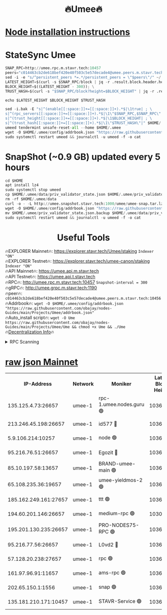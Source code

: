 <h1 align="center"> 🔥Umee🔥</h1>


[Node installation instructions](https://github.com/obajay/nodes-Guides/tree/main/Projects/Umee)
=
# StateSync Umee
```python
SNAP_RPC=http://umee.rpc.m.stavr.tech:10457
peers="c014463cb2de618bef420e40f503c5e57decade4@umee.peers.m.stavr.tech:10456"
sed -i -e "s/^persistent_peers *=.*/persistent_peers = \"$peers\"/" ~/.umee/config/config.toml
LATEST_HEIGHT=$(curl -s $SNAP_RPC/block | jq -r .result.block.header.height); \
BLOCK_HEIGHT=$((LATEST_HEIGHT - 300)); \
TRUST_HASH=$(curl -s "$SNAP_RPC/block?height=$BLOCK_HEIGHT" | jq -r .result.block_id.hash)

echo $LATEST_HEIGHT $BLOCK_HEIGHT $TRUST_HASH

sed -i.bak -E "s|^(enable[[:space:]]+=[[:space:]]+).*$|\1true| ; \
s|^(rpc_servers[[:space:]]+=[[:space:]]+).*$|\1\"$SNAP_RPC,$SNAP_RPC\"| ; \
s|^(trust_height[[:space:]]+=[[:space:]]+).*$|\1$BLOCK_HEIGHT| ; \
s|^(trust_hash[[:space:]]+=[[:space:]]+).*$|\1\"$TRUST_HASH\"|" $HOME/.umee/config/config.toml
umeed tendermint unsafe-reset-all --home $HOME/.umee
wget -O $HOME/.umee/config/addrbook.json "https://raw.githubusercontent.com/obajay/nodes-Guides/main/Projects/Umee/addrbook.json"
sudo systemctl restart umeed && journalctl -u umeed -f -o cat
```
# SnapShot (~0.9 GB) updated every 5 hours
```python
cd $HOME
apt install lz4
sudo systemctl stop umeed
cp $HOME/.umee/data/priv_validator_state.json $HOME/.umee/priv_validator_state.json.backup
rm -rf $HOME/.umee/data
curl -o - -L http://umee.snapshot.stavr.tech:1000/umee/umee-snap.tar.lz4 | lz4 -c -d - | tar -x -C $HOME/.umee --strip-components 2
wget -O $HOME/.umee/config/addrbook.json "https://raw.githubusercontent.com/obajay/nodes-Guides/main/Projects/Umee/addrbook.json"
mv $HOME/.umee/priv_validator_state.json.backup $HOME/.umee/data/priv_validator_state.json
sudo systemctl restart umeed && journalctl -u umeed -f -o cat
```
 <h1 align="center"> Useful Tools</h1>

🔥EXPLORER Mainnet🔥:      https://explorer.stavr.tech/Umee/staking             `Indexer "ON"` \
🔥EXPLORER Testnet🔥:        https://explorer.stavr.tech/umee-canon/staking      `Indexer "ON"` \
🔥API Mainnet🔥:                   https://umee.api.m.stavr.tech \
🔥API Testnet🔥:                     https://umee.api.t.stavr.tech \
🔥RPC🔥:                                   http://umee.rpc.m.stavr.tech:10457                     `Snapshot-interval = 300` \
🔥gRPC🔥:                              http://umee.grpc.m.stavr.tech:1190 \
🔥peer🔥:                     `c014463cb2de618bef420e40f503c5e57decade4@umee.peers.m.stavr.tech:10456` \
🔥Addrbook🔥:    ```wget -O $HOME/.umee/config/addrbook.json "https://raw.githubusercontent.com/obajay/nodes-Guides/main/Projects/Umee/addrbook.json"``` \
🔥Auto_install script🔥: ```wget -O Ume https://raw.githubusercontent.com/obajay/nodes-Guides/main/Projects/Umee/Ume && chmod +x Ume && ./Ume``` \
🔥[Decentralization Info](https://github.com/obajay/StateSync-snapshots/tree/main/Projects/Umee/Decentralization)🔥

<details>
<summary>RPC Scanning</summary>

<h2 align="center"> We scan nodes in real time every 4 hours. And we provide the final result of RPC endpoints.
We cannot influence the operation of these nodes in any way. </h2>


```python
If Voting Power is higher than 0 --> then the Node is a validator of the network and may be subject to attack and be a potential threat to the chain.
```
```python
We marked such validators with a red symbol
```

</details>

[raw json Mainnet](https://rpc-check.umeem.stavr.tech/umeem/rpc-umeem-result.json)
=



<table><tr><th>IP-Address</th><th>Network</th><th>Moniker</th><th>Latest Block Height</th><th>Earliest Block Height</th><th>Catching Up</th><th>Tx Index</th><th>Voting Power</th><th>Scan Time</th></tr><tr><td>135.125.4.73:26657</td><td>umee-1</td><td>rpc-1.umee.nodes.guru 🟢</td><td>10360113</td><td>5167386</td><td>False</td><td>on</td><td>0</td><td>2024-01-29T22:59:04.362911506UTC</td></tr><tr><td>213.246.45.198:26657</td><td>umee-1</td><td>id577 🔴</td><td>10360100</td><td>7100001</td><td>False</td><td>on</td><td>35104862</td><td>2024-01-29T22:57:48.154948983UTC</td></tr><tr><td>5.9.106.214:10257</td><td>umee-1</td><td>node 🟢</td><td>10360109</td><td>7942001</td><td>False</td><td>on</td><td>0</td><td>2024-01-29T22:58:40.783547823UTC</td></tr><tr><td>95.216.76.51:26657</td><td>umee-1</td><td>Egozit 🔴</td><td>10360113</td><td>8262001</td><td>False</td><td>off</td><td>38402087</td><td>2024-01-29T22:59:03.979085547UTC</td></tr><tr><td>85.10.197.58:13657</td><td>umee-1</td><td>BRAND-umee-main 🟢</td><td>10360103</td><td>8427832</td><td>False</td><td>on</td><td>0</td><td>2024-01-29T22:58:04.211897179UTC</td></tr><tr><td>65.108.235.36:19657</td><td>umee-1</td><td>umee-yieldmos-2 🟢</td><td>10360094</td><td>9575548</td><td>False</td><td>on</td><td>0</td><td>2024-01-29T22:57:08.946953581UTC</td></tr><tr><td>185.162.249.161:27657</td><td>umee-1</td><td>ttt 🟢</td><td>10360107</td><td>9733423</td><td>False</td><td>on</td><td>0</td><td>2024-01-29T22:58:29.110814250UTC</td></tr><tr><td>194.60.201.146:26657</td><td>umee-1</td><td>medium-rpc 🟢</td><td>10301529</td><td>9984137</td><td>False</td><td>on</td><td>0</td><td>2024-01-29T22:57:55.811229245UTC</td></tr><tr><td>195.201.130.235:26657</td><td>umee-1</td><td>PRO-NODES75-RPC 🟢</td><td>10360109</td><td>10260109</td><td>False</td><td>on</td><td>0</td><td>2024-01-29T22:58:37.542092121UTC</td></tr><tr><td>95.216.77.56:26657</td><td>umee-1</td><td>L0vd2 🔴</td><td>10360117</td><td>10260117</td><td>False</td><td>off</td><td>37516901</td><td>2024-01-29T22:59:23.793688789UTC</td></tr><tr><td>57.128.20.238:27657</td><td>umee-1</td><td>rpc 🟢</td><td>10360111</td><td>10337379</td><td>False</td><td>on</td><td>0</td><td>2024-01-29T22:58:49.232473166UTC</td></tr><tr><td>161.97.96.91:11657</td><td>umee-1</td><td>ams-rpc 🟢</td><td>10360117</td><td>10352001</td><td>False</td><td>on</td><td>0</td><td>2024-01-29T22:59:26.210674816UTC</td></tr><tr><td>202.65.150.1:1556</td><td>umee-1</td><td>snap 🟢</td><td>10360109</td><td>10353349</td><td>False</td><td>on</td><td>0</td><td>2024-01-29T22:58:38.491987246UTC</td></tr><tr><td>135.181.210.171:10457</td><td>umee-1</td><td>STAVR-Service 🟢</td><td>10360115</td><td>10358701</td><td>False</td><td>on</td><td>0</td><td>2024-01-29T22:59:13.099624995UTC</td></tr></table>

